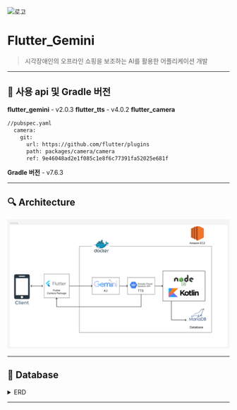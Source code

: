 ![로고](https://cdn-icons-png.flaticon.com/128/4337/4337830.png)
# Flutter_Gemini
> 시각장애인의 오프라인 쇼핑을 보조하는 AI를 활용한 어플리케이션 개발

***

## :bookmark_tabs: 사용 api 및 Gradle 버전

**flutter_gemini** - v2.0.3
**flutter_tts** - v4.0.2
**flutter_camera**
~~~
//pubspec.yaml
  camera:
    git:
      url: https://github.com/flutter/plugins
      path: packages/camera/camera
      ref: 9e46048ad2e1f085c1e8f6c77391fa52025e681f
~~~

**Gradle 버전** - v7.6.3
***

## :mag: Architecture

![아키텍처 설명](architecture.png)

***
## :floppy_disk: Database

<details>
<summary>ERD</summary>

![ERD 설명](https://github.com/ricky0601/Flutter_Gemini/assets/119858304/2d41eb97-47aa-448b-a953-60326515763c)
</details>

***
